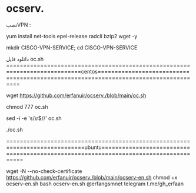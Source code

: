 # ocserv.





نصبVPN :

yum install net-tools epel-release radcli bzip2 wget -y


mkdir CISCO-VPN-SERVICE; cd CISCO-VPN-SERVICE

دانلود فایل oc.sh
============================================================================centos=====================================================================================


wget https://github.com/erfanuir/ocserv./blob/main/oc.sh

chmod 777 oc.sh

sed -i -e 's/\r$//' oc.sh

./oc.sh


=============================================================================ubuntu=====================================================================================

wget -N --no-check-certificate https://github.com/erfanuir/ocserv./blob/main/ocserv-en.sh
chmod +x ocserv-en.sh
bash ocserv-en.sh
                                                         @erfangsmnet
                                                         telegram  t.me/gh_erfaan
